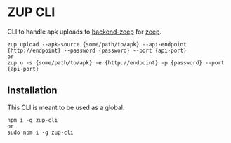 # ZUP CLI
  CLI to handle apk uploads to [backend-zeep](https://github.com/jczasgit/backend-zeep) for [zeep](https://github.com/jczasgit/zeep).
  ```
  zup upload --apk-source {some/path/to/apk} --api-endpoint {http://endpoint} --password {password} --port {api-port}
  or
  zup u -s {some/path/to/apk} -e {http://endpoint} -p {password} --port {api-port}
  ```
  
  ## Installation
  This CLI is meant to be used as a global.
  ```
  npm i -g zup-cli
  or
  sudo npm i -g zup-cli
  ```
